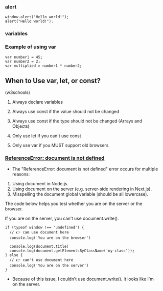 ### alert

```
window.alert("Hello world!");
alert("Hello world!");
```
### variables
### Example of using var
```
var number1 = 45;
var number2 = 2;
var multiplied = number1 * number2;
```

## When to Use var, let, or const?
(w3schools)

1. Always declare variables

2. Always use const if the value should not be changed

3. Always use const if the type should not be changed (Arrays and Objects)

4. Only use let if you can't use const

5. Only use var if you MUST support old browsers.


### [ReferenceError: document is not defined](https://bobbyhadz.com/blog/javascript-referenceerror-document-is-not-defined)

* The "ReferenceError: document is not defined" error occurs for multiple reasons:

1. Using document in Node.js.
2. Using document on the server (e.g. server-side rendering in Next.js).
3. Misspelling the document global variable (should be all lowercase).

The code below helps you test whether you are on the server or the browser. 

If you are on the server, you can't use document.write().
```
if (typeof window !== 'undefined') {
  // 👉️ can use document here
  console.log('You are on the browser')

  console.log(document.title)
  console.log(document.getElementsByClassName('my-class'));
} else {
  // 👉️ can't use document here
  console.log('You are on the server')
}
```
* Because of this issue, I couldn't use document.write(). It looks like I'm on the server.

